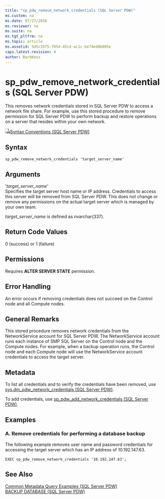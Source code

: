 ```yaml
---
title: "sp_pdw_remove_network_credentials (SQL Server PDW)"
ms.custom: na
ms.date: 07/27/2016
ms.reviewer: na
ms.suite: na
ms.tgt_pltfrm: na
ms.topic: article
ms.assetid: 5d5c35f5-7054-45cd-ac1c-be74e48b005e
caps.latest.revision: 4
author: BarbKess
---
```

# sp_pdw_remove_network_credentials (SQL Server PDW)
This removes network credentials stored in SQL Server PDW to access a network file share. For example, use this stored procedure to remove permission for SQL Server PDW to perform backup and restore operations on a server that resides within your own network.  
  
![Topic link icon](../../mpp/sqlpdw/media/Topic_Link.gif "Topic_Link")[Syntax Conventions &#40;SQL Server PDW&#41;](../../mpp/sqlpdw/syntax-conventions-sql-server-pdw.md)  
  
## Syntax  
  
```  
sp_pdw_remove_network_credentials 'target_server_name'  
```  
  
## Arguments  
'*target_server_name*'  
Specifies the target server host name or IP address. Credentials to access this server will be removed from SQL Server PDW. This does not change or remove any permissions on the actual target server which is managed by your own team.  
  
*target_server_name* is defined as nvarchar(337).  
  
## Return Code Values  
0 (success) or 1 (failure)  
  
## Permissions  
Requires **ALTER SERVER STATE** permission.  
  
## Error Handling  
An error occurs if removing credentials does not succeed on the Control node and all Compute nodes.  
  
## General Remarks  
This stored procedure removes network credentials from the NetworkService account for SQL Server PDW. The NetworkService account runs each instance of SMP SQL Server on the Control node and the Compute nodes. For example, when a backup operation runs, the Control node and each Compute node will use the NetworkService account credentials to access the target server.  
  
## Metadata  
To list all credentials and to verify the credentials have been removed, use [sys.dm_pdw_network_credentials &#40;SQL Server PDW&#41;](../../mpp/sqlpdw/sys-dm-pdw-network-credentials-sql-server-pdw.md).  
  
To add credentials, use [sp_pdw_add_network_credentials &#40;SQL Server PDW&#41;](../../mpp/sqlpdw/sp-pdw-add-network-credentials-sql-server-pdw.md).  
  
## Examples  
  
### A. Remove credentials for performing a database backup  
The following example removes user name and password credentials for accessing the target server which has an IP address of 10.192.147.63.  
  
```  
EXEC sp_pdw_remove_network_credentials '10.192.147.63';  
```  
  
## See Also  
[Common Metadata Query Examples &#40;SQL Server PDW&#41;](../../mpp/sqlpdw/common-metadata-query-examples-sql-server-pdw.md)  
[BACKUP DATABASE &#40;SQL Server PDW&#41;](../../mpp/sqlpdw/backup-database-sql-server-pdw.md)  
  
